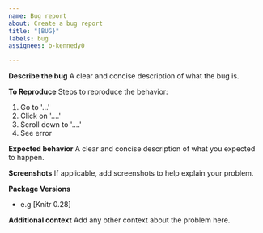 ```yaml
---
name: Bug report
about: Create a bug report
title: "[BUG}"
labels: bug
assignees: b-kennedy0

---
```


**Describe the bug**
A clear and concise description of what the bug is.

**To Reproduce**
Steps to reproduce the behavior:
1. Go to '...'
2. Click on '....'
3. Scroll down to '....'
4. See error

**Expected behavior**
A clear and concise description of what you expected to happen.

**Screenshots**
If applicable, add screenshots to help explain your problem.

**Package Versions**
 - e.g [Knitr 0.28]

**Additional context**
Add any other context about the problem here.
